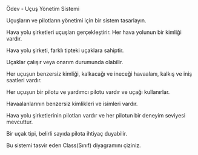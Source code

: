 Ödev - Uçuş Yönetim Sistemi


Uçuşların ve pilotların yönetimi için bir sistem tasarlayın.



Hava yolu şirketleri uçuşları gerçekleştirir. Her hava yolunun bir kimliği vardır.


Hava yolu şirketi, farklı tipteki uçaklara sahiptir.


Uçaklar çalışır veya onarım durumunda olabilir.


Her uçuşun benzersiz kimliği, kalkacağı ve ineceği havaalanı, kalkış ve iniş saatleri vardır.


Her uçuşun bir pilotu ve yardımcı pilotu vardır ve uçağı kullanırlar.


Havaalanlarının benzersiz kimlikleri ve isimleri vardır.


Hava yolu şirketlerinin pilotları vardır ve her pilotun bir deneyim seviyesi mevcuttur.


Bir uçak tipi, belirli sayıda pilota ihtiyaç duyabilir.


Bu sistemi tasvir eden Class(Sınıf) diyagramını çiziniz.

